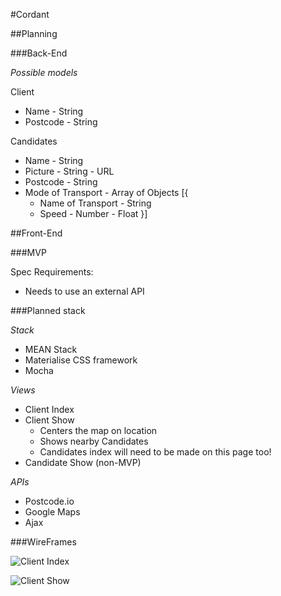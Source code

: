 #Cordant 

##Planning

###Back-End

*_Possible models_*

Client

* Name - String
* Postcode - String

Candidates

* Name 	 - String
* Picture  - String - URL
* Postcode - String 
* Mode of Transport - Array of Objects 
	[{
	* Name of Transport - String   
	* Speed - Number - Float
	}]

##Front-End 

###MVP

Spec Requirements:

* Needs to use an external API


###Planned stack

*Stack*

* MEAN Stack
* Materialise CSS framework
* Mocha

*Views*

* Client Index 
* Client Show
	* Centers the map on location 
	* Shows nearby Candidates
	* Candidates index will need to be made on this page too!
* Candidate Show (non-MVP)

 
*APIs*

* Postcode.io 
* Google Maps
* Ajax

###WireFrames

![Client Index](https://lh3.googleusercontent.com/htNhGF2s4R5_hb8tzZSY1KLo4AI9yTB_jDs9CmHT6QCbYQ15pOyQCMJjzgMImuuXnqrWoP6e49b-7--ri2GzDmDvIhKYguCSU0nH50O4iQ-GjOTwsHaVxF2A2h9jVgG6D3KsM5x9jxTrq9oDrgQwyXPWssZtL51vxnlysXhD6PU4Pwc4leuRu0YCqFLLpm_IoSV_CAlsM6coye7Bxug43mkETAytksLe-eM8MF6ewLNs4j265qhlMrNqkKVTUogAx4jcpopMMXAxuoZr4Ql5a7Bi8FR6nbA_sDE8e77DPu4OS-M-wsiYoBxA_MGLlklH2G0pAh9BPOtL0J06ttNu2ZG5g40mxqppkyuvjQksDflwq-PbE0vAkYtK8LQJmv91a-lSnGymDjAmbpTt-GlBcjwYxTIgqFoZXdARWASbB0lZIpUuc1r34laVNhi0m31J18bSP01JT9DXCpo94YxlU52X7IScsZ-H3kdEMP_2vFZ-6vwVXQ9yMco6mVsZ7aW2b60lRPTlRC25CqXMFedT8WRh28yota2paY2MzQF8UcMEZbGNtMEVxJvHDtV-LOhHrictr8k9=w1440-h739)

![Client Show](https://lh3.googleusercontent.com/Rz5x7njHHZh-kbuB2aPlSRf-IP2uXdZgXyRffME__MdRZDbD8xzCij-C3oWscHYpyjInSl-JvSI3PU4aZWezRE7sDmKoy83kL6jAg_DO2FcZbK8QmRRuI0RKCY59Dy8r499Lq66jo0qgFEDo678sPIgTGe2udyUwccHMwxALzX3iwoDWQzO4D2aU-SPztgDdyiDLqcUvBZriFtGrFDT2d2u7egasaoE2ya30Z1iqTutrQACbX9KPOGUYu_hi_tMmDyS3M6uEKjZjiWBKhNdkhr0ebmfmR1jvg1zydlA4_tE_7_CMLaYeDo6QhcueCiIetiovsAPHWXjP5aenZqRIsJe2E73VFBolqj3PRzC01UWjGPbP3wleLeoPE07TxdqgKA4JvWjPs2FrHRAkMMZyt6Lg5Tn2qKVvn3zzTlknoe65dBPFtddkeKE3CU8Nb5bywn0kMREvBL2EoY4bdv0BFbNFE-vEDOe780RxR1BuVoRtV7zWg_JDwdB9rgozuAa2FOZeU7TXlhkntPyF7vC3VC-K5PHKGN9frDE5OcsFruqOqszs5dbsLrd9X-ab2QjFbYTRTWJs=w1440-h739)
